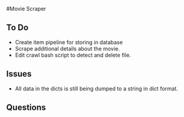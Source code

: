 #Movie Scraper

## To Do
* Create item pipeline for storing in database
* Scrape additional details about the movie.
* Edit crawl bash script to detect and delete file.

## Issues
* All data in the dicts is still being dumped to a string in dict format.

## Questions